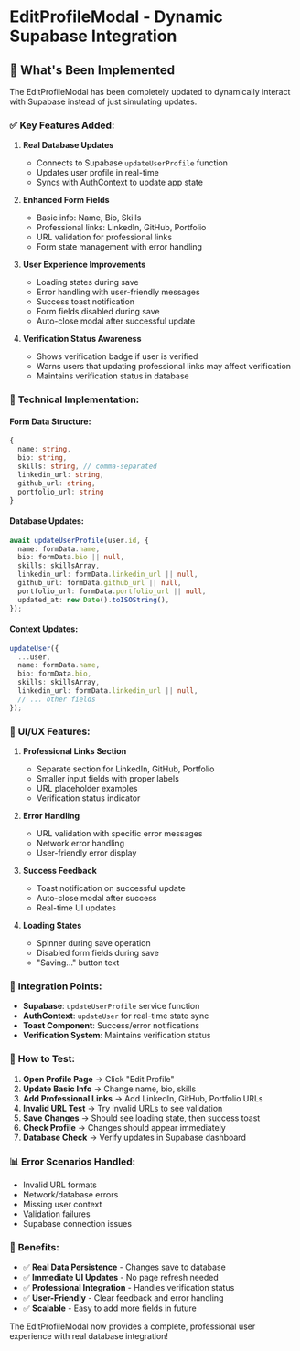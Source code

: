 # EditProfileModal - Dynamic Supabase Integration

## 🚀 **What's Been Implemented**

The EditProfileModal has been completely updated to dynamically interact with Supabase instead of just simulating updates.

### ✅ **Key Features Added:**

1. **Real Database Updates**

   - Connects to Supabase `updateUserProfile` function
   - Updates user profile in real-time
   - Syncs with AuthContext to update app state

2. **Enhanced Form Fields**

   - Basic info: Name, Bio, Skills
   - Professional links: LinkedIn, GitHub, Portfolio
   - URL validation for professional links
   - Form state management with error handling

3. **User Experience Improvements**

   - Loading states during save
   - Error handling with user-friendly messages
   - Success toast notification
   - Form fields disabled during save
   - Auto-close modal after successful update

4. **Verification Status Awareness**
   - Shows verification badge if user is verified
   - Warns users that updating professional links may affect verification
   - Maintains verification status in database

### 🔧 **Technical Implementation:**

#### **Form Data Structure:**

```typescript
{
  name: string,
  bio: string,
  skills: string, // comma-separated
  linkedin_url: string,
  github_url: string,
  portfolio_url: string
}
```

#### **Database Updates:**

```typescript
await updateUserProfile(user.id, {
  name: formData.name,
  bio: formData.bio || null,
  skills: skillsArray,
  linkedin_url: formData.linkedin_url || null,
  github_url: formData.github_url || null,
  portfolio_url: formData.portfolio_url || null,
  updated_at: new Date().toISOString(),
});
```

#### **Context Updates:**

```typescript
updateUser({
  ...user,
  name: formData.name,
  bio: formData.bio,
  skills: skillsArray,
  linkedin_url: formData.linkedin_url || null,
  // ... other fields
});
```

### 🎨 **UI/UX Features:**

1. **Professional Links Section**

   - Separate section for LinkedIn, GitHub, Portfolio
   - Smaller input fields with proper labels
   - URL placeholder examples
   - Verification status indicator

2. **Error Handling**

   - URL validation with specific error messages
   - Network error handling
   - User-friendly error display

3. **Success Feedback**

   - Toast notification on successful update
   - Auto-close modal after success
   - Real-time UI updates

4. **Loading States**
   - Spinner during save operation
   - Disabled form fields during save
   - "Saving..." button text

### 🔗 **Integration Points:**

- **Supabase**: `updateUserProfile` service function
- **AuthContext**: `updateUser` for real-time state sync
- **Toast Component**: Success/error notifications
- **Verification System**: Maintains verification status

### 🧪 **How to Test:**

1. **Open Profile Page** → Click "Edit Profile"
2. **Update Basic Info** → Change name, bio, skills
3. **Add Professional Links** → Add LinkedIn, GitHub, Portfolio URLs
4. **Invalid URL Test** → Try invalid URLs to see validation
5. **Save Changes** → Should see loading state, then success toast
6. **Check Profile** → Changes should appear immediately
7. **Database Check** → Verify updates in Supabase dashboard

### 📊 **Error Scenarios Handled:**

- Invalid URL formats
- Network/database errors
- Missing user context
- Validation failures
- Supabase connection issues

### 🎯 **Benefits:**

- ✅ **Real Data Persistence** - Changes save to database
- ✅ **Immediate UI Updates** - No page refresh needed
- ✅ **Professional Integration** - Handles verification status
- ✅ **User-Friendly** - Clear feedback and error handling
- ✅ **Scalable** - Easy to add more fields in future

The EditProfileModal now provides a complete, professional user experience with real database integration!
